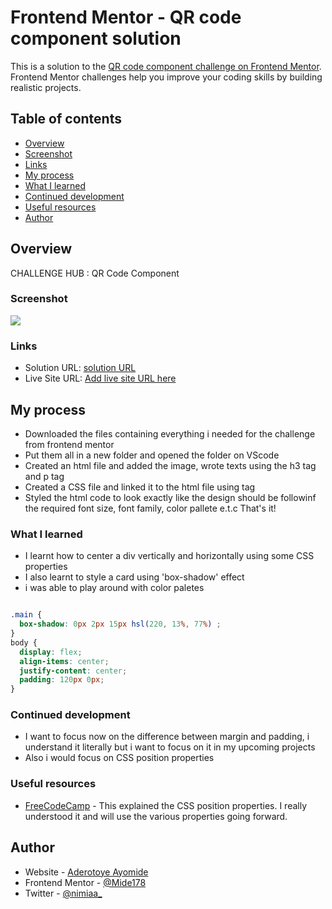 # Frontend Mentor - QR code component solution

This is a solution to the [QR code component challenge on Frontend Mentor](https://www.frontendmentor.io/challenges/qr-code-component-iux_sIO_H). Frontend Mentor challenges help you improve your coding skills by building realistic projects. 

## Table of contents

- [Overview](#overview)
- [Screenshot](#screenshot)
- [Links](#links)
- [My process](#my-process)
- [What I learned](#what-i-learned)
- [Continued development](#continued-development)
- [Useful resources](#useful-resources)
- [Author](#author)

## Overview

CHALLENGE HUB : QR Code Component

### Screenshot

![](./screenshot.jpg)

### Links

- Solution URL: [solution URL](https://your-solution-url.com)
- Live Site URL: [Add live site URL here](https://your-live-site-url.com)

## My process 
- Downloaded the files containing everything i needed for the challenge from frontend mentor
- Put them all in a new folder and opened the folder on VScode
- Created an html file and added the image, wrote texts using the h3 tag and p tag
- Created a CSS file and linked it to the html file using <link> tag
- Styled the html code to look exactly like the design should be followinf the required font size, font family, color pallete e.t.c That's it!


### What I learned
- I learnt how to center a div vertically and horizontally using some CSS properties
- I also learnt to style a card using 'box-shadow' effect
- i was able to play around with color paletes   

```css

.main {
  box-shadow: 0px 2px 15px hsl(220, 13%, 77%) ;
}
body {
  display: flex;
  align-items: center;
  justify-content: center;
  padding: 120px 0px;
}

```
### Continued development

- I want to focus now on the difference between margin and padding, i understand it literally but i want to focus on it in my upcoming projects
- Also i would focus on CSS position properties 

### Useful resources

- [FreeCodeCamp](https://www.freecodecamp.org) - This explained the CSS position properties. I really understood it and will use the various properties going forward.

## Author

- Website - [Aderotoye Ayomide](https://www.your-site.com)
- Frontend Mentor - [@Mide178](https://www.frontendmentor.io/profile/Mide178)
- Twitter - [@nimiaa_](https://www.twitter.com/nimiaa_)



